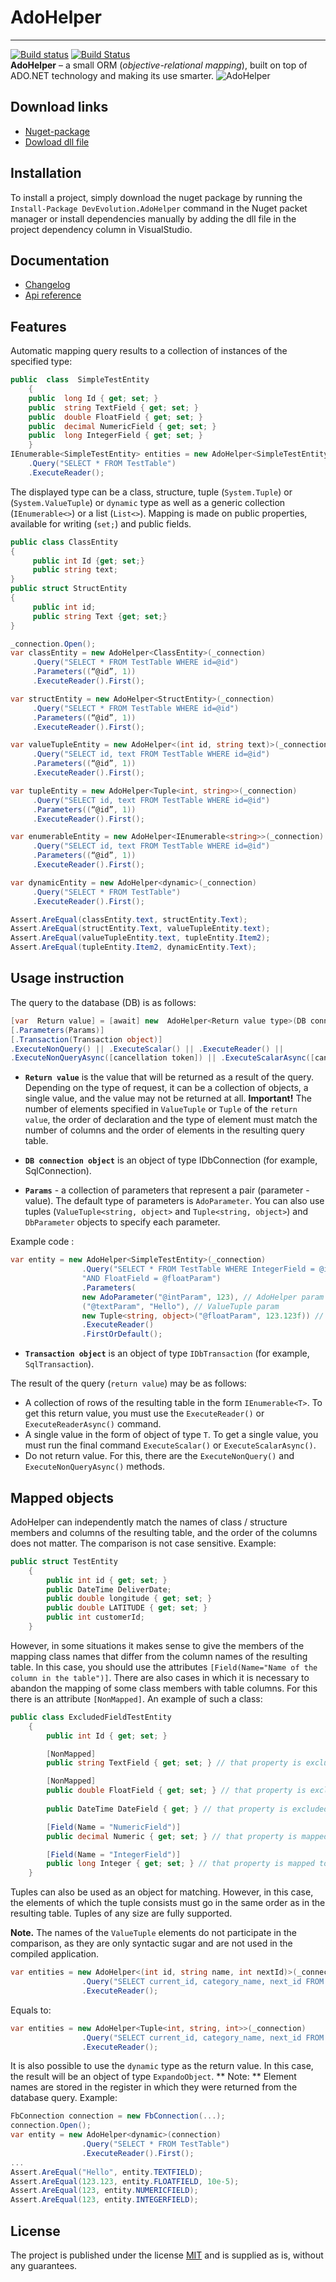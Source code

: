 
# AdoHelper
---
[![Build status](https://ci.appveyor.com/api/projects/status/mgsnra0d12xiycrl?svg=true)](https://ci.appveyor.com/project/DevEvolution/adohelper)
[![Build Status](https://travis-ci.org/DevEvolution/AdoHelper.svg?branch=master)](https://travis-ci.org/DevEvolution/AdoHelper) <br/>
**AdoHelper**  – a small ORM (_objective-relational mapping_), built on top of ADO.NET technology and making its use smarter.
![AdoHelper](https://i.ibb.co/j4HDHTX/ADO-Helper.png)
## Download links
 - [Nuget-package](https://www.nuget.org/packages/DevEvolution.AdoHelper/1.2.0)
 - [Dowload dll file](https://yadi.sk/d/EtkvuG6Vkt-XiQ)
## Installation
To install a project, simply download the nuget package by running the `Install-Package DevEvolution.AdoHelper` command in the Nuget packet manager or install dependencies manually by adding the dll file in the project dependency column in VisualStudio.
## Documentation
 - [Changelog](CHANGELOG.md)
 - [Api reference](https://devevolution.github.io/AdoHelper/api/index.html)
## Features
Automatic mapping query results to a collection of instances of the specified type:
```csharp
public  class  SimpleTestEntity
    {
    public  long Id { get; set; }
    public  string TextField { get; set; }
    public  double FloatField { get; set; }
    public  decimal NumericField { get; set; }
    public  long IntegerField { get; set; }
    }
IEnumerable<SimpleTestEntity> entities = new AdoHelper<SimpleTestEntity>(_connection)
	.Query("SELECT * FROM TestTable")
	.ExecuteReader();
``` 
The displayed type can be a class, structure, tuple (`System.Tuple`) or (`System.ValueTuple`) or `dynamic` type as well as a generic collection (`IEnumerable<>`) or a list (`List<>`). Mapping is made on public properties, available for writing (`set;`) and public fields.
```csharp
public class ClassEntity 
{
     public int Id {get; set;}
     public string text;
}
public struct StructEntity 
{
     public int id;
     public string Text {get; set;}
}

_connection.Open();
var classEntity = new AdoHelper<ClassEntity>(_connection)
     .Query("SELECT * FROM TestTable WHERE id=@id")
     .Parameters((“@id”, 1))
     .ExecuteReader().First();

var structEntity = new AdoHelper<StructEntity>(_connection)
     .Query("SELECT * FROM TestTable WHERE id=@id")
     .Parameters((“@id”, 1))
     .ExecuteReader().First();

var valueTupleEntity = new AdoHelper<(int id, string text)>(_connection)
     .Query("SELECT id, text FROM TestTable WHERE id=@id")
     .Parameters((“@id”, 1))
     .ExecuteReader().First();

var tupleEntity = new AdoHelper<Tuple<int, string>>(_connection)
     .Query("SELECT id, text FROM TestTable WHERE id=@id")
     .Parameters((“@id”, 1))
     .ExecuteReader().First();

var enumerableEntity = new AdoHelper<IEnumerable<string>>(_connection)
     .Query("SELECT id, text FROM TestTable WHERE id=@id")
     .Parameters((“@id”, 1))
     .ExecuteReader().First();

var dynamicEntity = new AdoHelper<dynamic>(_connection)
     .Query("SELECT * FROM TestTable")
     .ExecuteReader().First();

Assert.AreEqual(classEntity.text, structEntity.Text);
Assert.AreEqual(structEntity.Text, valueTupleEntity.text);
Assert.AreEqual(valueTupleEntity.text, tupleEntity.Item2);
Assert.AreEqual(tupleEntity.Item2, dynamicEntity.Text);
```
## Usage instruction
The query to the database (DB) is as follows:
```csharp
[var  Return value] = [await] new  AdoHelper<Return value type>(DB connection object)
[.Parameters(Params)]
[.Transaction(Transaction object)]
.ExecuteNonQuery() || .ExecuteScalar() || .ExecuteReader() ||
.ExecuteNonQueryAsync([cancellation token]) || .ExecuteScalarAsync([cancellation token]) || .ExecuteReaderAsync([cancellation token])
```

- **`Return value`** is the value that will be returned as a result of the query. Depending on the type of request, it can be a collection of objects, a single value, and the value may not be returned at all.
**Important!** The number of elements specified in `ValueTuple` or `Tuple` of the `return value`, the order of declaration and the type of element must match the number of columns and the order of elements in the resulting query table.

- **`DB connection object`** is an object of type IDbConnection (for example, SqlConnection).

- **`Params`** - a collection of parameters that represent a pair (parameter - value). The default type of parameters is `AdoParameter`. You can also use tuples (`ValueTuple<string, object>` and `Tuple<string, object>`) and `DbParameter` objects to specify each parameter.

Example code :
```csharp
var entity = new AdoHelper<SimpleTestEntity>(_connection)
                .Query("SELECT * FROM TestTable WHERE IntegerField = @intParam AND TextField = @textParam" +
                "AND FloatField = @floatParam")
                .Parameters(
                new AdoParameter("@intParam", 123), // AdoHelper param
                ("@textParam", "Hello"), // ValueTuple param
                new Tuple<string, object>("@floatParam", 123.123f)) // Tuple param
                .ExecuteReader()
                .FirstOrDefault();
```
- **`Transaction object`** is an object of type `IDbTransaction` (for example, `SqlTransaction`).

The result of the query (`return value`) may be as follows:
- A collection of rows of the resulting table in the form `IEnumerable<T>`. To get this return value, you must use the `ExecuteReader()` or `ExecuteReaderAsync()`  command.
- A single value in the form of object of type `T`. To get a single value, you must run the final command `ExecuteScalar()` or `ExecuteScalarAsync()`.
- Do not return value. For this, there are the `ExecuteNonQuery()` and `ExecuteNonQueryAsync()` methods.

## Mapped objects
AdoHelper can independently match the names of class / structure members and columns of the resulting table, and the order of the columns does not matter. The comparison is not case sensitive.
Example:
```csharp
public struct TestEntity
    {
        public int id { get; set; }
        public DateTime DeliverDate;
        public double longitude { get; set; }
        public double LATITUDE { get; set; }
        public int customerId;
    }
```
However, in some situations it makes sense to give the members of the mapping class names that differ from the column names of the resulting table. In this case, you should use the attributes `[Field(Name="Name of the column in the table")]`. There are also cases in which it is necessary to abandon the mapping of some class members with table columns. For this there is an attribute `[NonMapped]`.
An example of such a class:
```csharp
public class ExcludedFieldTestEntity
    {
        public int Id { get; set; }

        [NonMapped]
        public string TextField { get; set; } // that property is excluded from mapping

        [NonMapped]
        public double FloatField { get; set; } // that property is excluded from mapping
		
		public DateTime DateField { get; } // that property is excluded too because set property is unreachable

        [Field(Name = "NumericField")]
        public decimal Numeric { get; set; } // that property is mapped to NumericField column

        [Field(Name = "IntegerField")]
        public long Integer { get; set; } // that property is mapped to IntegerField column
    }
```
Tuples can also be used as an object for matching. However, in this case, the elements of which the tuple consists must go in the same order as in the resulting table. Tuples of any size are fully supported.

**Note.** The names of the `ValueTuple` elements do not participate in the comparison, as they are only syntactic sugar and are not used in the compiled application.
```csharp
var entities = new AdoHelper<(int id, string name, int nextId)>(_connection)
                .Query("SELECT current_id, category_name, next_id FROM categories WHERE category LIKE ‘TMP’")
                .ExecuteReader();
```
Equals to:
```csharp
var entities = new AdoHelper<Tuple<int, string, int>>(_connection)
                .Query("SELECT current_id, category_name, next_id FROM categories WHERE category LIKE ‘TMP’")
                .ExecuteReader();
```
It is also possible to use the `dynamic` type as the return value. In this case, the result will be an object of type `ExpandoObject`.
** Note: ** Element names are stored in the register in which they were returned from the database query.
Example:
```csharp
FbConnection connection = new FbConnection(...);
connection.Open();
var entity = new AdoHelper<dynamic>(connection)
                .Query("SELECT * FROM TestTable")
                .ExecuteReader().First();
...
Assert.AreEqual("Hello", entity.TEXTFIELD);
Assert.AreEqual(123.123, entity.FLOATFIELD, 10e-5);
Assert.AreEqual(123, entity.NUMERICFIELD);
Assert.AreEqual(123, entity.INTEGERFIELD);
```

## License
The project is published under the license [MIT](LICENSE.md) and is supplied as is, without any guarantees.